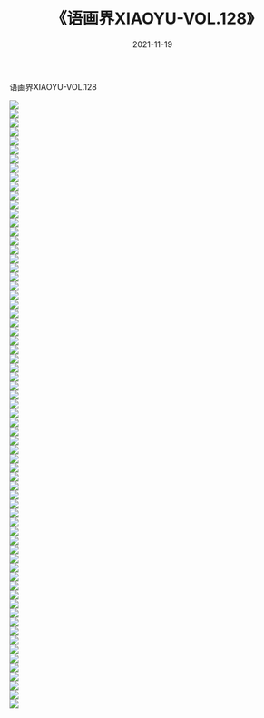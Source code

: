 ﻿---
layout: post
title:  《语画界XIAOYU-VOL.128》
date:   2021-11-19
img: http://imgx.orgx.ga/漏D/网络美图/2021/语画界XIAOYU-VOL.128/000.jpg
categories: [美女, 清纯, 唯美]
---

语画界XIAOYU-VOL.128

  ![](http://imgx.orgx.ga/漏D/网络美图/2021/语画界XIAOYU-VOL.128/001.jpg) <br> ![](http://imgx.orgx.ga/漏D/网络美图/2021/语画界XIAOYU-VOL.128/002.jpg) <br> ![](http://imgx.orgx.ga/漏D/网络美图/2021/语画界XIAOYU-VOL.128/003.jpg) <br> ![](http://imgx.orgx.ga/漏D/网络美图/2021/语画界XIAOYU-VOL.128/004.jpg) <br> ![](http://imgx.orgx.ga/漏D/网络美图/2021/语画界XIAOYU-VOL.128/005.jpg) <br> ![](http://imgx.orgx.ga/漏D/网络美图/2021/语画界XIAOYU-VOL.128/006.jpg) <br> ![](http://imgx.orgx.ga/漏D/网络美图/2021/语画界XIAOYU-VOL.128/007.jpg) <br> ![](http://imgx.orgx.ga/漏D/网络美图/2021/语画界XIAOYU-VOL.128/008.jpg) <br> ![](http://imgx.orgx.ga/漏D/网络美图/2021/语画界XIAOYU-VOL.128/009.jpg) <br> ![](http://imgx.orgx.ga/漏D/网络美图/2021/语画界XIAOYU-VOL.128/010.jpg) <br> ![](http://imgx.orgx.ga/漏D/网络美图/2021/语画界XIAOYU-VOL.128/011.jpg) <br> ![](http://imgx.orgx.ga/漏D/网络美图/2021/语画界XIAOYU-VOL.128/012.jpg) <br> ![](http://imgx.orgx.ga/漏D/网络美图/2021/语画界XIAOYU-VOL.128/013.jpg) <br> ![](http://imgx.orgx.ga/漏D/网络美图/2021/语画界XIAOYU-VOL.128/014.jpg) <br> ![](http://imgx.orgx.ga/漏D/网络美图/2021/语画界XIAOYU-VOL.128/015.jpg) <br> ![](http://imgx.orgx.ga/漏D/网络美图/2021/语画界XIAOYU-VOL.128/016.jpg) <br> ![](http://imgx.orgx.ga/漏D/网络美图/2021/语画界XIAOYU-VOL.128/017.jpg) <br> ![](http://imgx.orgx.ga/漏D/网络美图/2021/语画界XIAOYU-VOL.128/018.jpg) <br> ![](http://imgx.orgx.ga/漏D/网络美图/2021/语画界XIAOYU-VOL.128/019.jpg) <br> ![](http://imgx.orgx.ga/漏D/网络美图/2021/语画界XIAOYU-VOL.128/020.jpg) <br> ![](http://imgx.orgx.ga/漏D/网络美图/2021/语画界XIAOYU-VOL.128/021.jpg) <br> ![](http://imgx.orgx.ga/漏D/网络美图/2021/语画界XIAOYU-VOL.128/022.jpg) <br> ![](http://imgx.orgx.ga/漏D/网络美图/2021/语画界XIAOYU-VOL.128/023.jpg) <br> ![](http://imgx.orgx.ga/漏D/网络美图/2021/语画界XIAOYU-VOL.128/024.jpg) <br> ![](http://imgx.orgx.ga/漏D/网络美图/2021/语画界XIAOYU-VOL.128/025.jpg) <br> ![](http://imgx.orgx.ga/漏D/网络美图/2021/语画界XIAOYU-VOL.128/026.jpg) <br> ![](http://imgx.orgx.ga/漏D/网络美图/2021/语画界XIAOYU-VOL.128/027.jpg) <br> ![](http://imgx.orgx.ga/漏D/网络美图/2021/语画界XIAOYU-VOL.128/028.jpg) <br> ![](http://imgx.orgx.ga/漏D/网络美图/2021/语画界XIAOYU-VOL.128/029.jpg) <br> ![](http://imgx.orgx.ga/漏D/网络美图/2021/语画界XIAOYU-VOL.128/030.jpg) <br> ![](http://imgx.orgx.ga/漏D/网络美图/2021/语画界XIAOYU-VOL.128/031.jpg) <br> ![](http://imgx.orgx.ga/漏D/网络美图/2021/语画界XIAOYU-VOL.128/032.jpg) <br> ![](http://imgx.orgx.ga/漏D/网络美图/2021/语画界XIAOYU-VOL.128/033.jpg) <br> ![](http://imgx.orgx.ga/漏D/网络美图/2021/语画界XIAOYU-VOL.128/034.jpg) <br> ![](http://imgx.orgx.ga/漏D/网络美图/2021/语画界XIAOYU-VOL.128/035.jpg) <br> ![](http://imgx.orgx.ga/漏D/网络美图/2021/语画界XIAOYU-VOL.128/036.jpg) <br> ![](http://imgx.orgx.ga/漏D/网络美图/2021/语画界XIAOYU-VOL.128/037.jpg) <br> ![](http://imgx.orgx.ga/漏D/网络美图/2021/语画界XIAOYU-VOL.128/038.jpg) <br> ![](http://imgx.orgx.ga/漏D/网络美图/2021/语画界XIAOYU-VOL.128/039.jpg) <br> ![](http://imgx.orgx.ga/漏D/网络美图/2021/语画界XIAOYU-VOL.128/040.jpg) <br> ![](http://imgx.orgx.ga/漏D/网络美图/2021/语画界XIAOYU-VOL.128/041.jpg) <br> ![](http://imgx.orgx.ga/漏D/网络美图/2021/语画界XIAOYU-VOL.128/042.jpg) <br> ![](http://imgx.orgx.ga/漏D/网络美图/2021/语画界XIAOYU-VOL.128/043.jpg) <br> ![](http://imgx.orgx.ga/漏D/网络美图/2021/语画界XIAOYU-VOL.128/044.jpg) <br> ![](http://imgx.orgx.ga/漏D/网络美图/2021/语画界XIAOYU-VOL.128/045.jpg) <br> ![](http://imgx.orgx.ga/漏D/网络美图/2021/语画界XIAOYU-VOL.128/046.jpg) <br> ![](http://imgx.orgx.ga/漏D/网络美图/2021/语画界XIAOYU-VOL.128/047.jpg) <br> ![](http://imgx.orgx.ga/漏D/网络美图/2021/语画界XIAOYU-VOL.128/048.jpg) <br> ![](http://imgx.orgx.ga/漏D/网络美图/2021/语画界XIAOYU-VOL.128/049.jpg) <br> ![](http://imgx.orgx.ga/漏D/网络美图/2021/语画界XIAOYU-VOL.128/050.jpg) <br> ![](http://imgx.orgx.ga/漏D/网络美图/2021/语画界XIAOYU-VOL.128/051.jpg) <br> ![](http://imgx.orgx.ga/漏D/网络美图/2021/语画界XIAOYU-VOL.128/052.jpg) <br> ![](http://imgx.orgx.ga/漏D/网络美图/2021/语画界XIAOYU-VOL.128/053.jpg) <br> ![](http://imgx.orgx.ga/漏D/网络美图/2021/语画界XIAOYU-VOL.128/054.jpg) <br> ![](http://imgx.orgx.ga/漏D/网络美图/2021/语画界XIAOYU-VOL.128/055.jpg) <br> ![](http://imgx.orgx.ga/漏D/网络美图/2021/语画界XIAOYU-VOL.128/056.jpg) <br> ![](http://imgx.orgx.ga/漏D/网络美图/2021/语画界XIAOYU-VOL.128/057.jpg) <br> ![](http://imgx.orgx.ga/漏D/网络美图/2021/语画界XIAOYU-VOL.128/058.jpg) <br> ![](http://imgx.orgx.ga/漏D/网络美图/2021/语画界XIAOYU-VOL.128/059.jpg) <br> ![](http://imgx.orgx.ga/漏D/网络美图/2021/语画界XIAOYU-VOL.128/060.jpg) <br> ![](http://imgx.orgx.ga/漏D/网络美图/2021/语画界XIAOYU-VOL.128/061.jpg) <br> ![](http://imgx.orgx.ga/漏D/网络美图/2021/语画界XIAOYU-VOL.128/062.jpg) <br> ![](http://imgx.orgx.ga/漏D/网络美图/2021/语画界XIAOYU-VOL.128/063.jpg) <br> ![](http://imgx.orgx.ga/漏D/网络美图/2021/语画界XIAOYU-VOL.128/064.jpg) <br> ![](http://imgx.orgx.ga/漏D/网络美图/2021/语画界XIAOYU-VOL.128/065.jpg) <br> ![](http://imgx.orgx.ga/漏D/网络美图/2021/语画界XIAOYU-VOL.128/066.jpg) <br> ![](http://imgx.orgx.ga/漏D/网络美图/2021/语画界XIAOYU-VOL.128/067.jpg) <br>